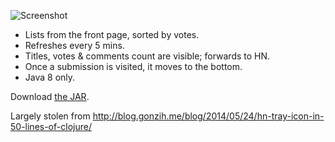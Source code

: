 ![Screenshot](http://gcarrier.fr/hntray.png)

- Lists from the front page, sorted by votes.
- Refreshes every 5 mins.
- Titles, votes & comments count are visible; forwards to HN.
- Once a submission is visited, it moves to the bottom.
- Java 8 only.

Download [the JAR](http://gcarrier.fr/hntray.jar).

Largely stolen from http://blog.gonzih.me/blog/2014/05/24/hn-tray-icon-in-50-lines-of-clojure/
